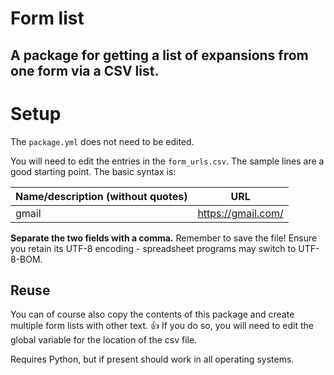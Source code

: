 # Form list
## A package for getting a list of expansions from one form via a CSV list.

# Setup
The `package.yml` does not need to be edited.

You will need to edit the entries in the `form_urls.csv`. The sample lines are a good starting point. The basic syntax is:

| Name/description (without quotes) | URL |
| --- | --- |
| gmail | https://gmail.com/ |

**Separate the two fields with a comma.** Remember to save the file! Ensure you retain its UTF-8 encoding - spreadsheet programs may switch to UTF-8-BOM.

## Reuse

You can of course also copy the contents of this package and create multiple form lists with other text. 👍 If you do so, you will need to edit the global variable for the location of the csv file.

Requires Python, but if present should work in all operating systems.